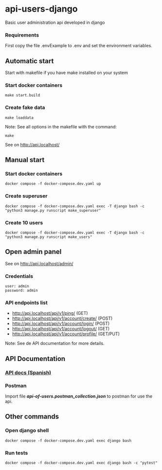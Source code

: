 # api-users-django
Basic user administration api developed in django

### Requirements
First copy the file .envExample to .env and set the environment variables.

## Automatic start
Start with makefile if you have make installed on your system

### Start docker containers
``` 
make start.build
```

### Create fake data
```
make loaddata
```

Note: See all options in the makefile with the command:
```
make
```

See on http://api.localhost/

## Manual start
### Start docker containers
```
docker compose -f docker-compose.dev.yaml up
```

### Create superuser
```
docker compose -f docker-compose.dev.yaml exec -T django bash -c "python3 manage.py runscript make_superuser"
```

### Create 10 users
```
docker compose -f docker-compose.dev.yaml exec -T django bash -c "python3 manage.py runscript make_users"
```


## Open admin panel
See on http://api.localhost/admin/

### Credentials
```
user: admin
password: admin
```

### API endpoints list
- http://api.localhost/api/v1/ping/ (GET)
- http://api.localhost/api/v1/account/create/ (POST)
- http://api.localhost/api/v1/account/login/ (POST)
- http://api.localhost/api/v1/account/logout/ (GET)
- http://api.localhost/api/v1/account/profile/ (GET/PUT)

Note: See de API documentation for more details.

## API Documentation
### [API docs (Spanish)](https://lilac-swordtail-1ab.notion.site/API-de-usuarios-f3ec1b392dff4ade97f25b9df035a5fa)
### Postman
Import file ***api-of-users.postman_collection.json*** to postman for use the api.


## Other commands

### Open django shell
```
docker compose -f docker-compose.dev.yaml exec django bash
```

### Run tests
```
docker compose -f docker-compose.dev.yaml exec django bash -c "pytest"
```
